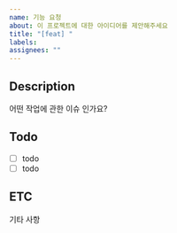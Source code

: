 ```yaml
---
name: 기능 요청
about: 이 프로젝트에 대한 아이디어를 제안해주세요
title: "[feat] "
labels:
assignees: ""
---
```


## Description

어떤 작업에 관한 이슈 인가요?

## Todo

- [ ] todo
- [ ] todo

## ETC

기타 사항
